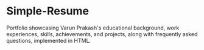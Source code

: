 # Simple-Resume
Portfolio showcasing Varun Prakash's educational background, work experiences, skills, achievements, and projects, along with frequently asked questions, implemented in HTML.
